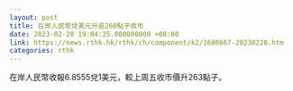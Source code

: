 ```yaml
---
layout: post
title: 在岸人民幣兌美元升逾260點子收市
date: 2023-02-20 19:04:25.000000000 +08:00
link: https://news.rthk.hk/rthk/ch/component/k2/1688667-20230220.htm
categories: rthk
---
```


在岸人民幣收報6.8555兌1美元，較上周五收市價升263點子。
